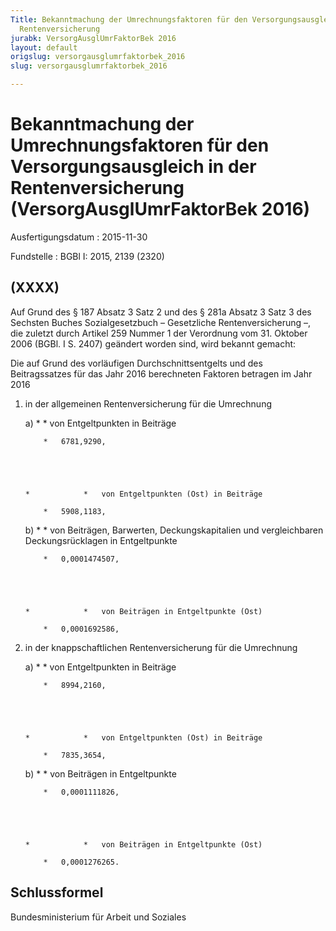 ```yaml
---
Title: Bekanntmachung der Umrechnungsfaktoren für den Versorgungsausgleich in der
  Rentenversicherung
jurabk: VersorgAusglUmrFaktorBek 2016
layout: default
origslug: versorgausglumrfaktorbek_2016
slug: versorgausglumrfaktorbek_2016

---
```


# Bekanntmachung der Umrechnungsfaktoren für den Versorgungsausgleich in der Rentenversicherung (VersorgAusglUmrFaktorBek 2016)

Ausfertigungsdatum
:   2015-11-30

Fundstelle
:   BGBl I: 2015, 2139 (2320)


## (XXXX)

Auf Grund des § 187 Absatz 3 Satz 2 und des § 281a Absatz 3 Satz 3 des
Sechsten Buches Sozialgesetzbuch – Gesetzliche Rentenversicherung –,
die zuletzt durch Artikel 259 Nummer 1 der Verordnung vom 31. Oktober
2006 (BGBl. I S. 2407) geändert worden sind, wird bekannt gemacht:

Die auf Grund des vorläufigen Durchschnittsentgelts und des
Beitragssatzes für das Jahr 2016 berechneten Faktoren betragen im Jahr
2016

1.  in der allgemeinen Rentenversicherung für die Umrechnung

    a)
        *            *   von Entgeltpunkten in Beiträge

            *   6781,9290,





        *            *   von Entgeltpunkten (Ost) in Beiträge

            *   5908,1183,





    b)
        *            *   von Beiträgen, Barwerten, Deckungskapitalien und
                vergleichbaren Deckungsrücklagen in Entgeltpunkte

            *   0,0001474507,





        *            *   von Beiträgen in Entgeltpunkte (Ost)

            *   0,0001692586,








2.  in der knappschaftlichen Rentenversicherung für die Umrechnung

    a)
        *            *   von Entgeltpunkten in Beiträge

            *   8994,2160,





        *            *   von Entgeltpunkten (Ost) in Beiträge

            *   7835,3654,





    b)
        *            *   von Beiträgen in Entgeltpunkte

            *   0,0001111826,





        *            *   von Beiträgen in Entgeltpunkte (Ost)

            *   0,0001276265.











## Schlussformel

Bundesministerium für Arbeit und Soziales

